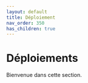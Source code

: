 ```yaml
---
layout: default
title: Déploiement
nav_order: 350
has_children: true
---
```


# Déploiements

Bienvenue dans cette section.
